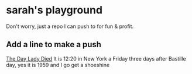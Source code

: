 # sarah's playground

Don't worry, just a repo I can push to for fun & profit.

## Add a line to make a push

[The Day Lady Died](https://www.poetryfoundation.org/poems/42657/the-day-lady-died)
It is 12:20 in New York a Friday
three days after Bastille day, yes
it is 1959 and I go get a shoeshine
